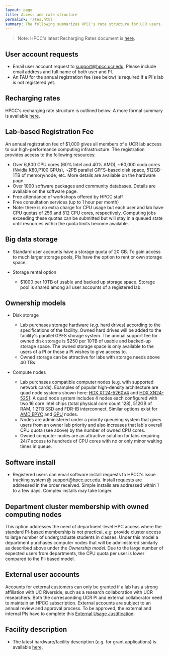 ```yaml
---
layout: page
title: Access and rate structure
permalink: rates.html
summary: The following summarizes HPCC's rate structure for UCR users. For more details consult the Recharging Rate document. 
---
```


> Note: HPCC's latest Recharging Rates document is [here](http://hpcc.ucr.edu/docs.html). 

## User account requests

* Email user account request to [support@hpcc.ucr.edu](mailto:support@hpcc.ucr.edu). Please include email address and full name of both user and PI.
* An FAU for the annual registration fee (see below) is required if a PI's lab is not registered yet.

## Recharging rates

HPCC's recharging rate structure is outlined below. A more formal summary is available [here](http://hpcc.ucr.edu/docs.html). 

## Lab-based Registration Fee

An annual registration fee of $1,000 gives all members of a UCR lab access to our high-performance computing infrastructure.
The registration provides access to the following resources: 

  * Over 6,800 CPU cores (60% Intel and 40% AMD), ~60,000 cuda cores (Nvidia K80,P100 GPUs), ~2PB parallel GPFS-based disk space, 512GB-1TB of memory/node, etc. More details are available on the hardware page.
  * Over 1000 software packages and community databases. Details are available on the software page.
  * Free attendance of workshops offered by HPCC staff
  * Free consultation services (up to 1 hour per month)
  * Note: there is no extra charge for CPU usage but each user and lab have CPU quotas of 256 and 512 CPU cores, respectively. Computing jobs exceeding these quotas can be submitted but will stay in a queued state until resources within the quota limits become available. 

## Big data storage

* Standard user accounts have a storage quota of 20 GB. To gain access to much larger storage pools, PIs have the option to rent or own storage space.
* Storage rental option
    
    * $1000 per 10TB of usable and backed up storage space. Storage pool is shared among all user accounts of a registered lab.
 
## Ownership models

* Disk storage
        
    * Lab purchases storage hardware (_e.g._ hard drives) according to the specifications of the facility. Owned hard drives will be added to the facility's parallel GPFS storage system. The annual support fee for owned disk storage is $250 per 10TB of usable and backed-up storage space. The owned storage space is only available to the users of a PI or those a PI wishes to give access to.
    * Owned storage can be attractive for labs with storage needs above 40 TBs.

* Compute nodes
        
    * Lab purchases compatible computer nodes (e.g. with supported network cards). Examples of popular high-density architecture are quad node systems shown here: [HDX XT24-5260V4](http://www.thinkmate.com/system/hdx-xt24-5260v4-sas3) and [HDX XN24-52S1](https://www.thinkmate.com/system/hdx-xn24-52s1). A quad node system includes 4 nodes each configured with two 16 core Intel chips (total physical core count 128), 512GB of RAM, 1.2TB SSD and FDR-IB interconnect. Similar options exist for [AMD EPYC](https://www.gigabyte.com/us/High-Density-Server/H262-Z63-rev-100#ov) and [GPU](https://www.thinkmate.com/systems/servers/gpx) nodes. 
    * Nodes are administered under a priority queueing system that gives users from an owner lab priority and also increases that lab's overall CPU quota (see above) by the number of owned CPU cores.
    * Owned computer nodes are an attractive solution for labs requiring 24/7 access to hundreds of CPU cores with no or only minor waiting times in queue.

## Software install

* Registered users can email software install requests to HPCC's issue tracking system @ [support@hpcc.ucr.edu](mailto:support@hpcc.ucr.edu). Install requests are addressed in the order received. Simple installs are addressed within 1 to a few days. Complex installs may take longer.

<!---
## Startup packages for new PIs
Startup packages are available for variable numbers and architectures of HPC nodes and storage amounts. This includes the following components:

Standard startup packages in the amount of $20K (N=1), $30K (N=2), $40K (N=3)
and so on are available. Note: N refers to the number of HPC nodes below. The
cost for these packages can be covered by the initial complement of new PIs. 

* N HPC node(s): owned by lab for 5 yrs and administered under priority queueing model. After this time the node becomes part of the shared HPCC cluster resources. 

    * Each node with 32* Intel CPU cores (64* logical cores), 512GB RAM and Infiniband interconnect. *The core numbers might nearly double when newer and less expensive Intel chip sets will be released this year. However, the per node cost may be subject to rapid changes (e.g the cost of RAM has increased by several fold in last year).
    * Alternative node architecture (_e.g._ GPU) are available upon request
* Owned HPC nodes with various CPU/GPU architectures, RAM and SSD specifications. Pricing is comptetitive, but will greatly depend on the current market value of HPC components, custom configurations and discounts provided by vendors. 
* Rented big data storage @ $1000 for 10TB per yr covered for 5 yrs; or owned disk storage when storage needs are above 20TB 
* HPCC subscription fee of $1000/yr covered for 5 yrs

To configure a startup HPC package, please contact the facility staff directly.
-->

## Department cluster membership with owned computing nodes

This option addresses the need of department-level HPC access where the standard 
PI-based membership is not practical, _e.g._ provide cluster access to large number of undergraduate
students in classes. Under this model a department purchases computer nodes
that will be administered similarly as described above under the _Ownership
model_. Due to the large number of expected users from departments, the
CPU quota per user is lower compared to the PI-based model.

## External user accounts
Accounts for external customers can only be granted if a lab has a strong
affiliation with UC Riverside, such as a research collaboration with UCR
researchers. Both the corresponding UCR PI and external collaborator need to
maintain an HPCC subscription. External accounts are subject to an annual
review and approval process. To be approved, the external and internal PIs have
to complete this [External Usage Justification](https://bit.ly/32O1lC9).

## Facility description

   * The latest hardware/facility description (_e.g._ for grant applications) is available [here](https://goo.gl/43eOwQ).



